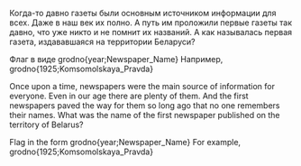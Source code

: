 Когда-то давно газеты были основным источником информации для всех.
Даже в наш век их полно. А путь им проложили первые газеты так давно, что уже никто и не помнит их названий.
А как называлась первая газета, издававшаяся на территории Беларуси?

Флаг в виде grodno{year;Newspaper_Name}
Например, grodno{1925;Komsomolskaya_Pravda}

Once upon a time, newspapers were the main source of information for everyone.
Even in our age there are plenty of them. And the first newspapers paved the way for them so long ago that no one remembers their names.
What was the name of the first newspaper published on the territory of Belarus?

Flag in the form grodno{year;Newspaper_Name}
For example, grodno{1925;Komsomolskaya_Pravda}
